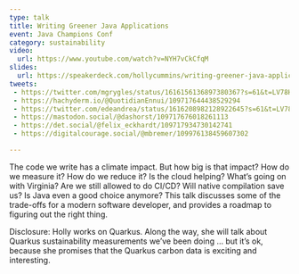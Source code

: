 ```yaml
---
type: talk
title: Writing Greener Java Applications
event: Java Champions Conf
category: sustainability
video:
  url: https://www.youtube.com/watch?v=NYH7vCkCfqM
slides:
  url: https://speakerdeck.com/hollycummins/writing-greener-java-applications-af4494ef-bb72-4375-999e-519c750b5f1c
tweets:
 - https://twitter.com/mgrygles/status/1616156136897380367?s=61&t=LV78HLRfHjlfiyXtTdXTIg
 - https://hachyderm.io/@QuotidianEnnui/109717644438529294
 - https://twitter.com/edeandrea/status/1616208982128922645?s=61&t=LV78HLRfHjlfiyXtTdXTIg
 - https://mastodon.social/@dashorst/109717676018261113
 - https://det.social/@felix_eckhardt/109717934730142741
 - https://digitalcourage.social/@mbremer/109976138459607302

---
```

The code we write has a climate impact. But how big is that impact? How do we measure it? How do we reduce it? Is the cloud helping? What’s going on with Virginia? Are we still allowed to do CI/CD? Will native compilation save us? Is Java even a good choice anymore? This talk discusses some of the trade-offs for a modern software developer, and provides a roadmap to figuring out the right thing.
       
Disclosure: Holly works on Quarkus. Along the way, she will talk about Quarkus sustainability measurements we’ve been doing … but it’s ok, because she promises that the Quarkus carbon data is exciting and interesting. 
       